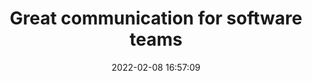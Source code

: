 ---
date: 2022-02-08 16:57:09
link:
  source: pocket
  source_url: https://getpocket.com
  text: Great communication for software teams
  url: https://werd.io/2022/great-communication-for-software-teams
source: pocket
syndicated:
- type: pocket
  url: https://werd.io/2022/great-communication-for-software-teams
- type: mastodon
  url: https://mastodon.technology/users/roytang/statuses/107763461567269178
- type: twitter
  url: https://twitter.com/roytang/status/1491095852135649288/
title: Great communication for software teams
---